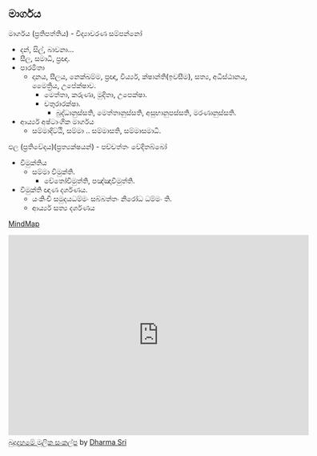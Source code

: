 ## මාර්ගය

මාර්ගය (ප්‍රතිපත්තිය) - විද්‍යාචරණ සම්පන්නෝ
- දන්, සිල්, බාවනා...
- සීල, සමාධි, ප්‍රඥා.
- පාරමිතා
  - දානය, සීලය, නෙක්ඛම්ම, ප්‍රඥා, වීර්ය්‍ය, ක්ෂාන්ති(ඉවසීම), සත්‍ය, අධිස්ඨානය, මෛත්‍රිය, උපේක්ෂාව.
    - මෙත්තා, කරුණා, මුදිතා, උපෙක්ෂා.
    - චතුරාරක්ෂා.
      - බුද්ධානුස්සති, මෙත්තානුස්සති, අසුභානුපස්සති, මරණානුස්සති.
- ආර්ය්‍ය අෂ්ටාංගික මාර්ගය
  - සම්මාදිට්ඨි, සම්මා .. සම්මාසති, සම්මාසමාධි.


ඵල (ප්‍රතිවේදය)(ප්‍රත්‍යක්ෂයන්) - පච්චත්තං වේදිතබ්බෝ
- විමුක්තිය
  - සම්මා විමුක්ති.
    - චේතෝවිමුත්ති, පඤ්ඤාවිමුත්ති.
- විමුක්ති ඥාණ දර්ශණය.
  - යංකිංචි සමුදයධම්මං සබ්බත්තං නිරෝධ ධම්මං ති.
  - ආර්ය්‍ය සත්‍ය දර්ශණය

<a href="https://www.mindmeister.com/1330509214?t=4IWSTCU2ut">MindMap</a>
<iframe id=y width="600" height="400" frameborder="0" src="https://www.mindmeister.com/maps/public_map_shell/1330509214/_?width=600&height=400&z=auto&presentation=1" scrolling="no" style="overflow: hidden; margin-bottom: 5px;">Your browser is not able to display frames. Please visit <a href="https://www.mindmeister.com/1330509214/_" target="_blank">බුදුදහමේ මූලික සංකල්ප</a> on MindMeister.</iframe>

<div class="mb-5"><a href="https://www.mindmeister.com/1330509214/_" target="_blank">බුදුදහමේ මූලික සංකල්ප</a> by <a href="https://www.mindmeister.com/users/channel/27637032" target="_blank">Dharma Sri</a>
</div>
